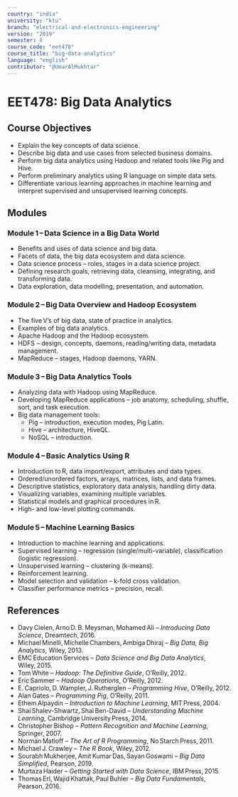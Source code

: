 ```yaml
---
country: "india"
university: "ktu"
branch: "electrical-and-electronics-engineering"
version: "2019"
semester: 8
course_code: "eet478"
course_title: "big-data-analytics"
language: "english"
contributor: "@UmarAlMukhtar"
---
```


# EET478: Big Data Analytics  

## Course Objectives  
- Explain the key concepts of data science.  
- Describe big data and use cases from selected business domains.  
- Perform big data analytics using Hadoop and related tools like Pig and Hive.  
- Perform preliminary analytics using R language on simple data sets.  
- Differentiate various learning approaches in machine learning and interpret supervised and unsupervised learning concepts.  

## Modules  

### Module 1 – Data Science in a Big Data World  
- Benefits and uses of data science and big data.  
- Facets of data, the big data ecosystem and data science.  
- Data science process – roles, stages in a data science project.  
- Defining research goals, retrieving data, cleansing, integrating, and transforming data.  
- Data exploration, data modelling, presentation, and automation.  

### Module 2 – Big Data Overview and Hadoop Ecosystem  
- The five V’s of big data, state of practice in analytics.  
- Examples of big data analytics.  
- Apache Hadoop and the Hadoop ecosystem.  
- HDFS – design, concepts, daemons, reading/writing data, metadata management.  
- MapReduce – stages, Hadoop daemons, YARN.  

### Module 3 – Big Data Analytics Tools  
- Analyzing data with Hadoop using MapReduce.  
- Developing MapReduce applications – job anatomy, scheduling, shuffle, sort, and task execution.  
- Big data management tools:  
  - Pig – introduction, execution modes, Pig Latin.  
  - Hive – architecture, HiveQL.  
  - NoSQL – introduction.  

### Module 4 – Basic Analytics Using R  
- Introduction to R, data import/export, attributes and data types.  
- Ordered/unordered factors, arrays, matrices, lists, and data frames.  
- Descriptive statistics, exploratory data analysis, handling dirty data.  
- Visualizing variables, examining multiple variables.  
- Statistical models and graphical procedures in R.  
- High- and low-level plotting commands.  

### Module 5 – Machine Learning Basics  
- Introduction to machine learning and applications.  
- Supervised learning – regression (single/multi-variable), classification (logistic regression).  
- Unsupervised learning – clustering (k-means).  
- Reinforcement learning.  
- Model selection and validation – k-fold cross validation.  
- Classifier performance metrics – precision, recall.  

## References  
- Davy Cielen, Arno D. B. Meysman, Mohamed Ali – *Introducing Data Science*, Dreamtech, 2016.  
- Michael Minelli, Michelle Chambers, Ambiga Dhiraj – *Big Data, Big Analytics*, Wiley, 2013.  
- EMC Education Services – *Data Science and Big Data Analytics*, Wiley, 2015.  
- Tom White – *Hadoop: The Definitive Guide*, O’Reilly, 2012.  
- Eric Sammer – *Hadoop Operations*, O’Reilly, 2012.  
- E. Capriolo, D. Wampler, J. Rutherglen – *Programming Hive*, O’Reilly, 2012.  
- Alan Gates – *Programming Pig*, O’Reilly, 2011.  
- Ethem Alpaydin – *Introduction to Machine Learning*, MIT Press, 2004.  
- Shai Shalev-Shwartz, Shai Ben-David – *Understanding Machine Learning*, Cambridge University Press, 2014.  
- Christopher Bishop – *Pattern Recognition and Machine Learning*, Springer, 2007.  
- Norman Matloff – *The Art of R Programming*, No Starch Press, 2011.  
- Michael J. Crawley – *The R Book*, Wiley, 2012.  
- Sourabh Mukherjee, Amit Kumar Das, Sayan Goswami – *Big Data Simplified*, Pearson, 2019.  
- Murtaza Haider – *Getting Started with Data Science*, IBM Press, 2015.  
- Thomas Erl, Wajid Khattak, Paul Buhler – *Big Data Fundamentals*, Pearson, 2016.  
